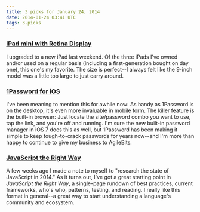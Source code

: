 ```yaml
---
title: 3 picks for January 24, 2014
date: 2014-01-24 03:41 UTC
tags: 3-picks
---
```


### [iPad mini with Retina Display](http://www.amazon.com/gp/product/B00GQDAFKA/ref=as_li_ss_tl?ie=UTF8&camp=1789&creative=390957&creativeASIN=B00GQDAFKA&linkCode=as2&tag=everrail-20)

I upgraded to a new iPad last weekend. Of the three iPads I've owned and/or used on a regular basis (including a first-generation bought on day one), this one's my favorite. The size is perfect--I always felt like the 9-inch model was a little too large to just carry around.

### [1Password for iOS](https://agilebits.com/onepassword)

I've been meaning to mention this for awhile now: As handy as 1Password is on the desktop, it's even more invaluable in mobile form. The killer feature is the built-in browser: Just locate the site/password combo you want to use, tap the link, and you're off and running. I'm sure the new built-in password manager in iOS 7 does this as well, but 1Password has been making it simple to keep tough-to-crack passwords for years now--and I'm more than happy to continue to give my business to AgileBits.

### [JavaScript the Right Way](http://jstherightway.org)

A few weeks ago I made a note to myself to "research the state of JavaScript in 2014." As it turns out, I've got a great starting point in *JavaScript the Right Way*, a single-page rundown of best practices, current frameworks, who's who, patterns, testing, and reading. I really like this format in general--a great way to start understanding a language's community and ecosystem.

